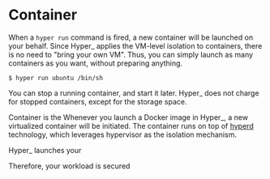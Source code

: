 # Container

When a `hyper run` command is fired, a new container will be launched on your behalf. Since Hyper_ applies the VM-level isolation to containers, there is no need to "bring your own VM". Thus, you can simply launch as many containers as you want, without preparing anything.

    $ hyper run ubuntu /bin/sh
    
You can stop a running container, and start it later.  Hyper_ does not charge for stopped containers, except for the storage space. 


Container is the 
Whenever you launch a Docker image in Hyper_, a new virtualized container will be initiated. The container runs on top of [hyperd](github.com/hyperhq/hyperd) technology, which leverages hypervisor as the isolation mechanism.

Hyper_ launches your

Therefore, your workload is secured 